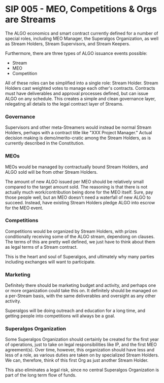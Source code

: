 # SIP 005 - MEO, Competitions & Orgs are Streams

The ALGO economics and smart contract currently defined for a number of special roles, including MEO Manager, the Superalgos Organization, as well as Stream Holders, Stream Supervisors, and Stream Keepers.

Furthermore, there are three types of ALGO issuance events possible: 

 + Stream
 + MEO
 + Competition

All of these roles can be simplified into a single role: Stream Holder. Stream Holders cast weighted votes to manage each other's contracts. Contracts must have deliverables and approval processes defined, but can issue ALGO on any schedule. This creates a simple and clean governance layer, relegating all details to the legal contract layer of Streams.

### Governance

Supervisors and other meta-Streamers would instead be normal Stream Holders, perhaps with a contract title like "XXX Project Manager." Actual decision making is demo/merito-cratic among the Stream Holders, as is currently described in the Constitution.

### MEOs

MEOs would be managed by contractually bound Stream Holders, and ALGO sold will be from other Stream Holders.

The amount of new ALGO issued per MEO should be relatively small compared to the target amount sold. The reasoning is that there is not actually much work/contribution being done for the MEO itself. Sure, pay those people well, but an MEO doesn't need a waterfall of new ALGO to succeed. Instead, have existing Stream Holders pledge ALGO into escrow for the MEO event.

### Competitions

Competitions would be organized by Stream Holders, with prizes conditionally receiving some of the ALGO stream, dependong on clauses. The terms of this are pretty well defined, we just have to think about them as legal terms of a Stream contract.

This is the heart and soul of Superalgos, and ultimately why many parties including exchanges will want to participate.

### Marketing

Definitely there should be marketing budget and activity, and perhaps one or more organization could take this on. It definitely should be managed on a per-Stream basis, with the same deliverables and oversight as any other activity.

Superalgos will be doing outreach and education for a long time, and getting people into competitions will always be a goal.

### Superalgos Organization

Some Superalgos Organization should certainly be created for the first year of operations, just to take on legal responsibilities like IP, and the first MEO agreement(s). Over time, however, this organization should have less and less of a role, as various duties are taken on by specialized Stream Holders. We can, therefore, think of this first Org as just another Stream Holder.

This also eliminates a legal risk, since no central Superalgos Organization is part of the long term flow of funds.
